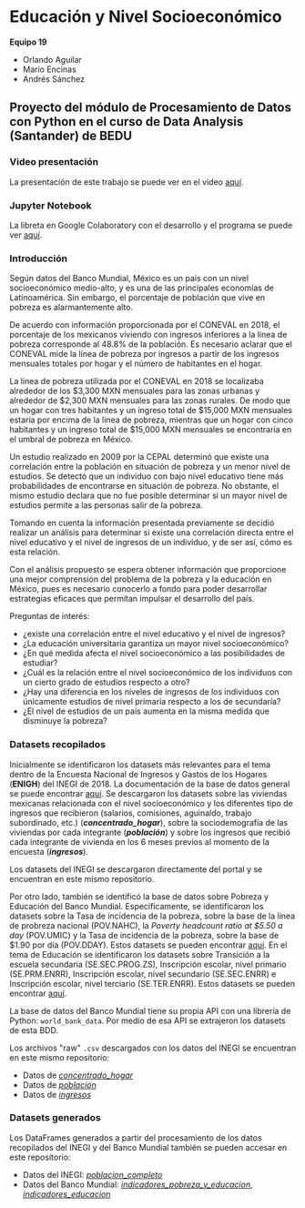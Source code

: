 # Educación y Nivel Socioeconómico
**Equipo 19**
- Orlando Aguilar
- Mario Encinas
- Andrés Sánchez

## Proyecto del módulo de Procesamiento de Datos con Python en el curso de Data Analysis (Santander) de BEDU

### Video presentación

La presentación de este trabajo se puede ver en el video [aquí](url).

### Jupyter Notebook

La libreta en Google Colaboratory con el desarrollo y el programa se puede ver [aquí](https://colab.research.google.com/drive/1INiQblT00YUsz3fwX0n_E9ZCO4vao8nu?usp=sharing).

### Introducción

Según datos del Banco Mundial, México es un país con un nivel socioeconómico medio-alto, y es una de las principales economías de Latinoamérica. Sin embargo, el porcentaje de población que vive en pobreza es alarmantemente alto.

De acuerdo con información proporcionada por el CONEVAL en 2018, el porcentaje de los mexicanos viviendo con ingresos inferiores a la línea de pobreza corresponde al 48.8% de la población. Es necesario aclarar que el CONEVAL mide la línea de pobreza por ingresos a partir de los ingresos mensuales totales por hogar y el número de habitantes en el hogar.

La línea de pobreza utilizada por el CONEVAL en 2018 se localizaba alrededor de los $3,300 MXN mensuales para las zonas urbanas y alrededor de $2,300 MXN mensuales para las zonas rurales. De modo que un hogar con tres habitantes y un ingreso total de $15,000 MXN mensuales estaría por encima de la línea de pobreza, mientras que un hogar con cinco habitantes y un ingreso total de $15,000 MXN mensuales se encontraría en el umbral de pobreza en México.

Un estudio realizado en 2009 por la CEPAL determinó que existe una correlación entre la población en situación de pobreza y un menor nivel de estudios. Se detectó que un individuo con bajo nivel educativo tiene más probabilidades de encontrarse en situación de pobreza. No obstante, el mismo estudio declara que no fue posible determinar si un mayor nivel de estudios permite a las personas salir de la pobreza.

Tomando en cuenta la información presentada previamente se decidió realizar un análisis para determinar si existe una correlación directa entre el nivel educativo y el nivel de ingresos de un individuo, y de ser así, cómo es esta relación.

Con el análisis propuesto se espera obtener información que proporcione una mejor comprensión del problema de la pobreza y la educación en México, pues es necesario conocerlo a fondo para poder desarrollar estrategias eficaces que permitan impulsar el desarrollo del país.

Preguntas de interés:

- ¿existe una correlación entre el nivel educativo y el nivel de ingresos?
- ¿La educación universitaria garantiza un mayor nivel socioeconómico?
- ¿En qué medida afecta el nivel socioeconómico a las posibilidades de estudiar?
- ¿Cuál es la relación entre el nivel socioeconómico de los individuos con un cierto grado de estudios respecto a otro?
- ¿Hay una diferencia en los niveles de ingresos de los individuos con únicamente estudios de nivel primaria respecto a los de secundaría?
- ¿El nivel de estudios de un país aumenta en la misma medida que disminuye la pobreza?

### Datasets recopilados

Inicialmente se identificaron los datasets más relevantes para el tema dentro de la Encuesta Nacional de Ingresos y Gastos de los Hogares (**ENIGH**) del INEGI de 2018. La documentación de la base de datos general se puede encontrar [aquí](https://www.inegi.org.mx/programas/enigh/nc/2018/#Documentacion). Se descargaron los datasets sobre las viviendas mexicanas relacionada con el nivel socioeconómico y los diferentes tipo de ingresos que recibieron (salarios, comisiones, aguinaldo, trabajo subordinado, etc.) (***concentrado_hogar***), sobre la sociodemografía de las viviendas por cada integrante (***población***) y sobre los ingresos que recibió cada integrante de vivienda en los 6 meses previos al momento de la encuesta (***ingresos***).

Los datasets del INEGI se descargaron directamente del portal y se encuentran en este mismo repositorio.

Por otro lado, también se identificó la base de datos sobre Pobreza y Educación del Banco Mundial. Especificamente, se identificaron los datasets sobre la Tasa de incidencia de la pobreza, sobre la base de la línea de probreza nacional (POV.NAHC), la *Poverty headcount ratio at $5.50 a day* (POV.UMIC) y la Tasa de incidencia de la pobreza, sobre la base de $1.90 por día (POV.DDAY). Estos datasets se pueden encontrar [aquí](https://data.worldbank.org/topic/poverty?view=chart). En el tema de Educación se identificaron los datasets sobre Transición a la escuela secundaria (SE.SEC.PROG.ZS), Inscripción escolar, nivel primario (SE.PRM.ENRR), Inscripción escolar, nivel secundario (SE.SEC.ENRR) e Inscripción escolar, nivel terciario (SE.TER.ENRR). Estos datasets se pueden encontrar [aquí](https://datos.bancomundial.org/tema/educacion?view=chart).

La base de datos del Banco Mundial tiene su propia API con una librería de Python: `world_bank_data`. Por medio de esa API se extrajeron los datasets de esta BDD.

Los archivos "raw" `.csv` descargados con los datos del INEGI se encuentran en este mismo repositorio:

- Datos de [*concentrado_hogar*](https://raw.githubusercontent.com/andresbsa/BEDU_Python/main/conjunto_de_datos_concentradohogar_enigh_2018_ns.csv)
- Datos de [*población*](https://raw.githubusercontent.com/andresbsa/BEDU_Python/main/conjunto_de_datos_poblacion_enigh_2018_ns.csv)
- Datos de [*ingresos*](https://raw.githubusercontent.com/andresbsa/BEDU_Python/main/conjunto_de_datos_ingresos_enigh_2018_ns.csv)

### Datasets generados
Los DataFrames generados a partir del procesamiento de los datos recopilados del INEGI y del Banco Mundial también se pueden accesar en este repositorio:
- Datos del INEGI: [*poblacion_completo*](url)
- Datos del Banco Mundial: [*indicadores_pobreza_y_educacion*](url), [*indicadores_educacion*](url)

